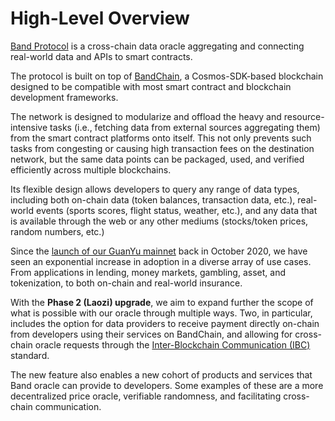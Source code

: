 <!--
order: 1
-->

# High-Level Overview

[Band Protocol](https://bandprotocol.com) is a cross-chain data oracle aggregating and connecting real-world data and APIs to smart contracts.

The protocol is built on top of [BandChain](https://cosmoscan.io), a Cosmos-SDK-based blockchain designed to be compatible with most smart contract and blockchain development frameworks.

The network is designed to modularize and offload the heavy and resource-intensive tasks (i.e., fetching data from external sources aggregating them) from the smart contract platforms onto itself. This not only prevents such tasks from congesting or causing high transaction fees on the destination network, but the same data points can be packaged, used, and verified efficiently across multiple blockchains.

Its flexible design allows developers to query any range of data types, including both on-chain data (token balances, transaction data, etc.), real-world events (sports scores, flight status, weather, etc.), and any data that is available through the web or any other mediums (stocks/token prices, random numbers, etc.)

Since the [launch of our GuanYu mainnet](https://medium.com/bandprotocol/bandchain-phase-1-successful-mainnet-upgrade-and-guanyu-launch-ac2d0334da77) back in October 2020, we have seen an exponential increase in adoption in a diverse array of use cases. From applications in lending, money markets, gambling, asset, and tokenization, to both on-chain and real-world insurance.

With the **Phase 2 (Laozi) upgrade**, we aim to expand further the scope of what is possible with our oracle through multiple ways. Two, in particular, includes the option for data providers to receive payment directly on-chain from developers using their services on BandChain, and allowing for cross-chain oracle requests through the [Inter-Blockchain Communication (IBC)](https://docs.cosmos.network/master/ibc/overview.html) standard.

The new feature also enables a new cohort of products and services that Band oracle can provide to developers. Some examples of these are a more decentralized price oracle, verifiable randomness, and facilitating cross-chain communication.
